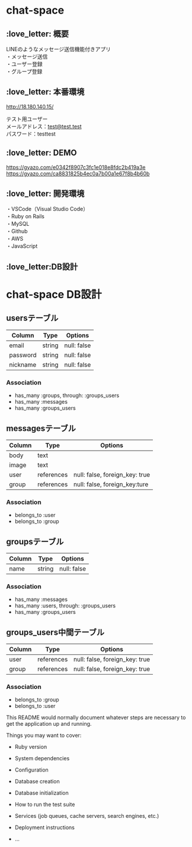 # chat-space

## \:love_letter: 概要
LINEのようなメッセージ送信機能付きアプリ  
・メッセージ送信  
・ユーザー登録  
・グループ登録  

## \:love_letter: 本番環境
http://18.180.140.15/ 

テスト用ユーザー  
メールアドレス：test@test.test  
パスワード：testtest  

## \:love_letter: DEMO
https://gyazo.com/e0342f8907c3fc1e018e8fdc2b419a3e
https://gyazo.com/ca8831825b4ec0a7b00a1e67f8b4b60b

## \:love_letter: 開発環境
・VSCode（Visual Studio Code）  
・Ruby on Rails  
・MySQL  
・Github  
・AWS  
・JavaScript  


## \:love_letter:DB設計

# chat-space DB設計
## usersテーブル
|Column|Type|Options|
|------|----|-------|
|email|string|null: false|
|password|string|null: false|
|nickname|string|null: false|
### Association
- has_many :groups, through: :groups_users
- has_many :messages
- has_many :groups_users

## messagesテーブル
|Column|Type|Options|
|------|----|-------|
|body|text||
|image|text||
|user|references|null: false, foreign_key: true|
|group|references|null: false, foreign_key:ture|
### Association
- belongs_to :user
- belongs_to :group

## groupsテーブル
|Column|Type|Options|
|------|----|-------|
|name|string|null: false|
### Association
- has_many :messages
- has_many :users, through: :groups_users
- has_many :groups_users

## groups_users中間テーブル
|Column|Type|Options|
|------|----|-------|
|user|references|null: false, foreign_key: true|
|group|references|null: false, foreign_key: true|
### Association
- belongs_to :group
- belongs_to :user







This README would normally document whatever steps are necessary to get the
application up and running.

Things you may want to cover:

* Ruby version

* System dependencies

* Configuration

* Database creation

* Database initialization

* How to run the test suite

* Services (job queues, cache servers, search engines, etc.)

* Deployment instructions

* ...


